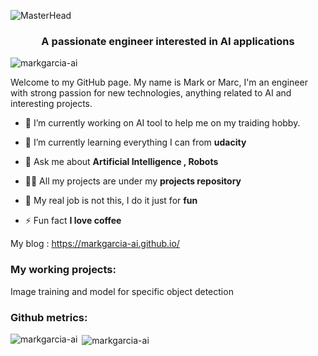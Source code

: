 ![MasterHead](https://github.com/markgarcia-ai/markgarcia-ai/blob/main/Github_banner.png)
<h3 align="center">A passionate engineer interested in AI applications</h3>

<p align="left"> <img src="https://komarev.com/ghpvc/?username=markgarcia-ai&label=Profile%20views&color=0e75b6&style=flat" alt="markgarcia-ai" /> </p>

Welcome to my GitHub page. My name is Mark or Marc, I'm an engineer with strong passion for new technologies, anything related to AI and interesting projects. 

- 🔭 I’m currently working on AI tool to help me on my traiding hobby. 

- 🌱 I’m currently learning everything I can from **udacity**

- 💬 Ask me about **Artificial Intelligence , Robots**

- 👨‍💻 All my projects are under my **projects repository**

- 📄 My real job is not this, I do it just for **fun**

- ⚡ Fun fact **I love coffee** 

My blog : https://markgarcia-ai.github.io/

<h3 align="left">My working projects:</h3>
<p>Image training and model for specific object detection</p>


<h3 align="left">Github metrics:</h3>
<p><img align="left" src="https://github-readme-stats.vercel.app/api/top-langs?username=markgarcia-ais&show_icons=true&locale=en&layout=compact" alt="markgarcia-ai" /></p>

<p>&nbsp;<img align="center" src="https://github-readme-stats.vercel.app/api?username=markgarcia-ais&show_icons=true&locale=en" alt="markgarcia-ai" /></p>
